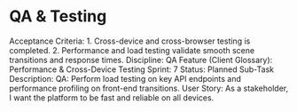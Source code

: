 # QA & Testing

Acceptance Criteria: 1. Cross-device and cross-browser testing is completed. 2. Performance and load testing validate smooth scene transitions and response times.
Discipline: QA
Feature (Client Glossary): Performance & Cross-Device Testing
Sprint: 7
Status: Planned
Sub-Task Description: QA: Perform load testing on key API endpoints and performance profiling on front-end transitions.
User Story: As a stakeholder, I want the platform to be fast and reliable on all devices.